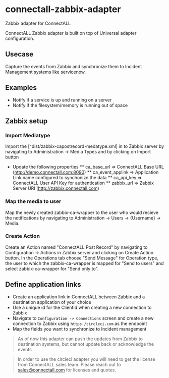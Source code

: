 # connectall-zabbix-adapter
Zabbix adapter for ConnectALL

ConnectALL Zabbix adapter is built on top of Universal adapter configuration. 

## Usecase
Capture the events from Zabbix and synchronize them to Incident Management systems like servicenow.

## Examples
* Notify if a service is up and running on a server
* Notify if the filesystem/memory is running out of space

## Zabbix setup
### Import Mediatype
Import the [^dist/zabbix-capostrecord-medatype.xml] in to Zabbix server by navigating to Administration -> Media Types and by clicking on Import button
* Update the following properties
** ca_base_url => ConnectALL Base URL (http://demo.connectall.com:8090)
** ca_event_applink => Application Link name configured to synchonize the data
** ca_api_key => ConnectALL User API Key for authentication
** zabbix_url => Zabbix Server URI (http://zabbix.connectall.com)
### Map the media to user
Map the newly created zabbix-ca-wrapper to the user who would recieve the notifications by navigating to Administration -> Users -> {Username} -> Media.
### Create Action
Create an Action named "ConnectALL Post Record" by navigating to Configuration -> Actions in Zabbix server and clicking on Create Action button. In the Operations tab choose "Send Message" for Operation type, the user to which the zabbix-ca-wrapper is mapped for "Send to users" and select zabbix-ca-wrapper for "Send only to".

## Define application links
* Create an application link in ConnectALL between Zabbix and a destination application of your choice
* Use a unique id for the ClientId when creating a new connection to Zabbix
* Navigate to `Configuration -> Connections` screen and create a new connection to Zabbix using `https:/circleci.com` as the endpoint
* Map the fields you want to synchronize to Incident management

> As of now this adapter can push the updates from Zabbix to destination systems, but cannot update back or acknowledge the events 




> In order to use the circleci adapter you will need to get the license from ConnectALL sales team. Please reach out to sales@connectall.com for licenses and quotes.
